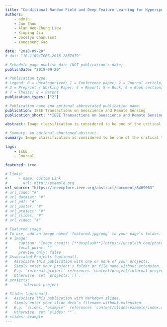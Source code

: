 ```yaml
---
title: "Conditional Random Field and Deep Feature Learning for Hyperspectral Image Classification"
authors:
    - admin
    - Jun Zhou
    - Alan Wee-Chung Liew
    - Xiuping Jia
    - Jocelyn Chanussot
    - Yongsheng Gao

date: "2018-09-20"
# doi: "10.1109/TGRS.2018.2867679"

# Schedule page publish date (NOT publication's date).
publishDate: "2018-09-20"

# Publication type.
# Legend: 0 = Uncategorized; 1 = Conference paper; 2 = Journal article;
# 3 = Preprint / Working Paper; 4 = Report; 5 = Book; 6 = Book section;
# 7 = Thesis; 8 = Patent
publication_types: ["2"]

# Publication name and optional abbreviated publication name.
publication: IEEE Transactions on Geoscience and Remote Sensing
publication_short: "*IEEE Transactions on Geoscience and Remote Sensing*"

abstract: Image classification is considered to be one of the critical tasks in hyperspectral remote sensing image processing. Recently, a convolutional neural network (CNN) has established itself as a powerful model in classification by demonstrating excellent performances. The use of a graphical model such as a conditional random field (CRF) contributes further in capturing contextual information and thus improving the classification performance. In this paper, we propose a method to classify hyperspectral images by considering both spectral and spatial information via a combined framework consisting of CNN and CRF. We use multiple spectral band groups to learn deep features using CNN, and then formulate deep CRF with CNN-based unary and pairwise potential functions to effectively extract the semantic correlations between patches consisting of 3-D data cubes. Furthermore, we introduce a deep deconvolution network that improves the final classification performance. We also introduced a new data set and experimented our proposed method on it along with several widely adopted benchmark data sets to evaluate the effectiveness of our method. By comparing our results with those from several state-of-the-art models, we show the promising potential of our method.

# Summary. An optional shortened abstract.
summary: Image classification is considered to be one of the critical tasks in hyperspectral remote sensing image processing. Recently, a convolutional neural network (CNN) has established itself as a powerful model in classification by demonstrating excellent performances. The use of a graphical model such as a conditional random field (CRF) contributes further in capturing contextual information and thus improving the classification performance. In this paper, we propose a method to classify hyperspectral images by considering both spectral and spatial information via a combined framework consisting of CNN and CRF. We use multiple spectral band groups to learn deep features using CNN, and then formulate deep CRF with CNN-based unary and pairwise potential functions to effectively extract the semantic correlations between patches consisting of 3-D data cubes. Furthermore, we introduce a deep deconvolution network that improves the final classification performance. We also introduced a new data set and experimented our proposed method on it along with several widely adopted benchmark data sets to evaluate the effectiveness of our method. By comparing our results with those from several state-of-the-art models, we show the promising potential of our method.

tags:
    - IEEE
    - Journal

featured: true

# links:
#     - name: Custom Link
#       url: http://example.org
url_source: "https://ieeexplore.ieee.org/abstract/document/8469063"
# url_code: "#"
# url_dataset: "#"
# url_pdf: "#"
# url_poster: "#"
# url_project: "#"
# url_slides: "#"
# url_video: "#"

# Featured image
# To use, add an image named `featured.jpg/png` to your page's folder.
# # image:
#     caption: "Image credit: [**Unsplash**](https://unsplash.com/photos/pLCdAaMFLTE)"
#     focal_point: ""
#     preview_only: false
# Associated Projects (optional).
#   Associate this publication with one or more of your projects.
#   Simply enter your project's folder or file name without extension.
#   E.g. `internal-project` references `content/project/internal-project/index.md`.
#   Otherwise, set `projects: []`.
# projects:
#     - internal-project

# Slides (optional).
#   Associate this publication with Markdown slides.
#   Simply enter your slide deck's filename without extension.
#   E.g. `slides: "example"` references `content/slides/example/index.md`.
#   Otherwise, set `slides: ""`.
# slides: example
---
```


<!-- {{% callout note %}}
Click the _Cite_ button above to demo the feature to enable visitors to import publication metadata into their reference management software.
{{% /callout %}}

{{% callout note %}}
Create your slides in Markdown - click the _Slides_ button to check out the example.
{{% /callout %}}

Supplementary notes can be added here, including [code, math, and images](https://wowchemy.com/docs/writing-markdown-latex/). -->
